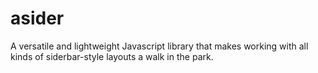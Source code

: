# asider
A versatile and lightweight Javascript library that makes working with all kinds of siderbar-style layouts a walk in the park.
